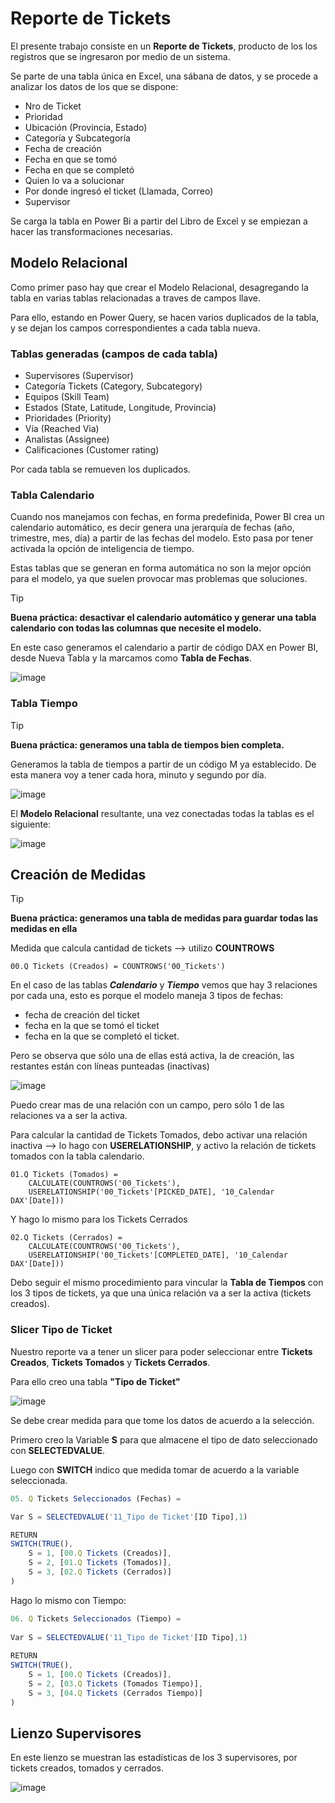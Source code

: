 # Reporte de Tickets


El presente trabajo consiste en un **Reporte de Tickets**, producto de los los registros que se ingresaron por medio de un sistema.

Se parte de una tabla única en Excel, una sábana de datos, y se procede a analizar los datos de los que se dispone:

- Nro de Ticket
- Prioridad
- Ubicación (Provincia, Estado)
- Categoría y Subcategoría
- Fecha de creación
- Fecha en que se tomó
- Fecha en que se completó
- Quien lo va a solucionar
- Por donde ingresó el ticket (Llamada, Correo)
- Supervisor

Se carga la tabla en Power Bi a partir del Libro de Excel y se empiezan a hacer las transformaciones necesarias.

## Modelo Relacional

Como primer paso hay que crear el Modelo Relacional, desagregando la tabla en varias tablas relacionadas a traves de campos llave.

Para ello, estando en Power Query, se hacen varios duplicados de la tabla, y se dejan los campos correspondientes a cada tabla nueva.

### Tablas generadas (campos de cada tabla)
- Supervisores (Supervisor)
- Categoría Tickets (Category, Subcategory)
- Equipos (Skill Team)
- Estados (State, Latitude, Longitude, Provincia)
- Prioridades (Priority)
- Vía (Reached Via)
- Analistas (Assignee)
- Calificaciones (Customer rating)

Por cada tabla se remueven los duplicados.

### Tabla Calendario
Cuando nos manejamos con fechas, en forma predefinida, Power BI crea un calendario automático, es decir genera una jerarquía de fechas (año, trimestre, mes, día) a partir de las fechas del modelo. Esto pasa por tener activada la opción de inteligencia de tiempo.

Estas tablas que se generan en forma automática no son la mejor opción para el modelo, ya que suelen provocar mas problemas que soluciones.

>[!tip]
>**Buena práctica: desactivar el calendario automático y generar una tabla calendario con todas las columnas que necesite el modelo.**

En este caso generamos el calendario a partir de código DAX en Power BI, desde Nueva Tabla y la marcamos como **Tabla de Fechas**.

![image](https://github.com/user-attachments/assets/78bc5101-0cba-478b-b157-7fb1b513d7aa)

### Tabla Tiempo

>[!tip]
>**Buena práctica: generamos una tabla de tiempos bien completa.**


Generamos la tabla de tiempos a partir de un código M ya establecido. De esta manera voy a tener cada hora, minuto y segundo por día.

![image](https://github.com/user-attachments/assets/1ee19ca9-7aa7-4933-96af-f1f41be8b2e0)

El **Modelo Relacional** resultante, una vez conectadas todas la tablas es el siguiente:

![image](https://github.com/user-attachments/assets/cc20d2ab-7e64-49e0-8646-31610e045af5)


## Creación de Medidas

>[!tip]
>**Buena práctica: generamos una tabla de medidas para guardar todas las medidas en ella**


Medida que calcula cantidad de tickets --> utilizo **COUNTROWS**

```JS
00.Q Tickets (Creados) = COUNTROWS('00_Tickets')
```
En el caso de las tablas ***Calendario*** y ***Tiempo*** vemos que hay 3 relaciones por cada una, esto es porque el modelo maneja 3 tipos de fechas: 
- fecha de creación del ticket
- fecha en la que se tomó el ticket
- fecha en la que se completó el ticket.
  
Pero se observa que sólo una de ellas está activa, la de creación, las restantes están con líneas punteadas (inactivas)

![image](https://github.com/user-attachments/assets/f0c35350-8f60-4d7a-bb86-48ffdab6c4de)

Puedo crear mas de una relación con un campo, pero sólo 1 de las relaciones va a ser la activa.

Para calcular la cantidad de Tickets Tomados, debo activar una relación inactiva --> lo hago con **USERELATIONSHIP**, y activo la relación de tickets tomados con la tabla calendario.

```JS
01.Q Tickets (Tomados) =
    CALCULATE(COUNTROWS('00_Tickets'),
    USERELATIONSHIP('00_Tickets'[PICKED_DATE], '10_Calendar DAX'[Date]))
```
Y hago lo mismo para los Tickets Cerrados

```JS
02.Q Tickets (Cerrados) =
    CALCULATE(COUNTROWS('00_Tickets'),
    USERELATIONSHIP('00_Tickets'[COMPLETED_DATE], '10_Calendar DAX'[Date]))
```

Debo seguir el mismo procedimiento para vincular la **Tabla de Tiempos** con los 3 tipos de tickets, ya que una única relación va a ser la activa (tickets creados).

### Slicer Tipo de Ticket 

Nuestro reporte va a tener un slicer para poder seleccionar entre **Tickets Creados**, **Tickets Tomados** y **Tickets Cerrados**.

Para ello creo una tabla **"Tipo de Ticket"**

![image](https://github.com/user-attachments/assets/d53f2939-c47e-4ca5-93ec-bb9921043515)

Se debe crear medida para que tome los datos de acuerdo a la selección.

Primero creo la Variable **S** para que almacene el tipo de dato seleccionado con **SELECTEDVALUE**.

Luego con **SWITCH** indico que medida tomar de acuerdo a la variable seleccionada.

```js
05. Q Tickets Seleccionados (Fechas) =

Var S = SELECTEDVALUE('11_Tipo de Ticket'[ID Tipo],1)

RETURN
SWITCH(TRUE(),
    S = 1, [00.Q Tickets (Creados)],
    S = 2, [01.Q Tickets (Tomados)],
    S = 3, [02.Q Tickets (Cerrados)]
)
```

Hago lo mismo con Tiempo:

```js
06. Q Tickets Seleccionados (Tiempo) =
 
Var S = SELECTEDVALUE('11_Tipo de Ticket'[ID Tipo],1)
  
RETURN
SWITCH(TRUE(),
    S = 1, [00.Q Tickets (Creados)],
    S = 2, [03.Q Tickets (Tomados Tiempo)],
    S = 3, [04.Q Tickets (Cerrados Tiempo)]
)
```

## Lienzo Supervisores

En este lienzo se muestran las estadísticas de los 3 supervisores, por tickets creados, tomados y cerrados.

![image](https://github.com/user-attachments/assets/725e4185-9995-436f-b8e4-891ba1a83ce9)






























